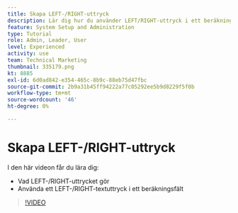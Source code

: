 ```yaml
---
title: Skapa LEFT-/RIGHT-uttryck
description: Lär dig hur du använder LEFT/RIGHT-uttryck i ett beräkningsfält i Adobe [!DNL Workfront].
feature: System Setup and Administration
type: Tutorial
role: Admin, Leader, User
level: Experienced
activity: use
team: Technical Marketing
thumbnail: 335179.png
kt: 8885
exl-id: 6d0ad842-e354-465c-8b9c-88eb75d47fbc
source-git-commit: 2b9a31b45ff94222a77c05292ee5b9d8229f5f0b
workflow-type: tm+mt
source-wordcount: '46'
ht-degree: 0%

---
```


# Skapa LEFT-/RIGHT-uttryck

I den här videon får du lära dig:

* Vad LEFT-/RIGHT-uttrycket gör
* Använda ett LEFT-/RIGHT-textuttryck i ett beräkningsfält

>[!VIDEO](https://video.tv.adobe.com/v/335179/?quality=12)
